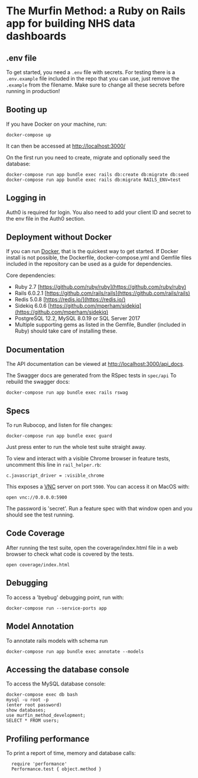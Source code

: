 # The Murfin Method: a Ruby on Rails app for building NHS data dashboards

## .env file

To get started, you need a `.env` file with secrets. For testing there is a `.env.example` file included in the repo that you can use, just remove the `.example` from the filename. Make sure to change all these secrets before running in production!

## Booting up

If you have Docker on your machine, run:

```
docker-compose up
```

It can then be accessed at [http://localhost:3000/](http://localhost:3000/)

On the first run you need to create, migrate and optionally seed the database:

```
docker-compose run app bundle exec rails db:create db:migrate db:seed
docker-compose run app bundle exec rails db:migrate RAILS_ENV=test
```

## Logging in

Auth0 is required for login. You also need to add your client ID and secret to the env file in the Auth0 section.

## Deployment without Docker

If you can run [Docker](https://en.wikipedia.org/wiki/Docker_(software)), that is the quickest way to get started. If Docker install is not possible, the Dockerfile, docker-compose.yml and Gemfile files included in the repository can be used as a guide for dependencies.

Core dependencies:

- Ruby 2.7 [https://github.com/ruby/ruby](https://github.com/ruby/ruby)
- Rails 6.0.2.1 [https://github.com/rails/rails](https://github.com/rails/rails)
- Redis 5.0.8 [https://redis.io/](https://redis.io/)
- Sidekiq 6.0.6 [https://github.com/mperham/sidekiq](https://github.com/mperham/sidekiq)
- PostgreSQL 12.2, MySQL 8.0.19 or SQL Server 2017
- Multiple supporting gems as listed in the Gemfile, Bundler (included in Ruby) should take care of installing these.

## Documentation

The API documentation can be viewed at [http://localhost:3000/api_docs](http://localhost:3000/api_docs).

The Swagger docs are generated from the RSpec tests in `spec/api` To rebuild the swagger docs:

```
docker-compose run app bundle exec rails rswag
```

## Specs

To run Rubocop, and listen for file changes:

```
docker-compose run app bundle exec guard
```

Just press enter to run the whole test suite straight away.

To view and interact with a visible Chrome browser in feature tests, uncomment this line in `rail_helper.rb`:

```
c.javascript_driver = :visible_chrome
```

This exposes a [VNC](https://en.wikipedia.org/wiki/Virtual_Network_Computing) server on port `5900`. You can access it on MacOS with:

```
open vnc://0.0.0.0:5900
```

The password is 'secret'. Run a feature spec with that window open and you should see the test running.

## Code Coverage

After running the test suite, open the coverage/index.html file in a web browser to check what code is covered by the tests.

```
open coverage/index.html
```

## Debugging

To access a 'byebug' debugging point, run with:

```
docker-compose run --service-ports app
```

## Model Annotation

To annotate rails models with schema run

```
docker-compose run app bundle exec annotate --models
```

## Accessing the database console

To access the MySQL database console:

```
docker-compose exec db bash
mysql -u root -p
(enter root password)
show databases;
use murfin_method_development;
SELECT * FROM users;
```

## Profiling performance

To print a report of time, memory and database calls:

```
  require 'performance'
  Performance.test { object.method }
```
